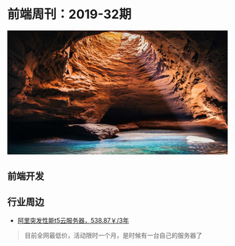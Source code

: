 # 前端周刊：2019-32期

[![](/img/bing/20190818.png)](https://cn.bing.com/search?q=%E9%A9%AC%E6%A0%BC%E8%BE%BE%E4%BC%A6%E7%BE%A4%E5%B2%9B%E6%B4%9E%E7%A9%B4%E5%86%85%E9%83%A8)

## 前端开发


## 行业周边

- [阿里突发性能t5云服务器，538.87￥/3年](https://www.aliyun.com/acts/limit-buy?spm=5176.11533457.1089570.4.15da77e3vH7SUR&userCode=y31qmczl)

> 目前全网最低价，活动限时一个月，是时候有一台自己的服务器了 
